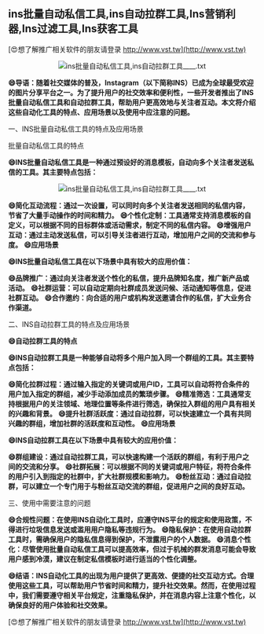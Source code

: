 ## **ins批量自动私信工具,ins自动拉群工具,Ins营销利器,Ins过滤工具,Ins获客工具**

[😍想了解推广相关软件的朋友请登录 http://www.vst.tw](http://www.vst.tw)

 <center><img src="https://vst.tw/MP4/tuiguang/png/5.png" alt="ins批量自动私信工具,ins自动拉群工具____.txt"></center>

**😄导语：随着社交媒体的普及，Instagram（以下简称INS）已成为全球最受欢迎的图片分享平台之一。为了提升用户的社交效率和便利性，一些开发者推出了INS批量自动私信工具和自动拉群工具，帮助用户更高效地与关注者互动。本文将介绍这些自动化工具的特点、应用场景以及使用中应注意的问题。**

一、INS批量自动私信工具的特点及应用场景

批量自动私信工具的特点

**😄INS批量自动私信工具是一种通过预设好的消息模板，自动向多个关注者发送私信的工具。其主要特点包括：**

 <center><img src="https://vst.tw/MP4/tuiguang/png/5.png" alt="ins批量自动私信工具,ins自动拉群工具____.txt"></center>

**😄简化互动流程：通过一次设置，可以同时向多个关注者发送相同的私信内容，节省了大量手动操作的时间和精力。**
**😄个性化定制：工具通常支持消息模板的自定义，可以根据不同的目标群体或活动需求，制定不同的私信内容。**
**😄增强用户互动：通过主动发送私信，可以引导关注者进行互动，增加用户之间的交流和参与度。**
**😄应用场景**

**😄INS批量自动私信工具在以下场景中具有较大的应用价值：**

**😄品牌推广：通过向关注者发送个性化的私信，提升品牌知名度，推广新产品或活动。**
**😄社群运营：可以自动定期向社群成员发送问候、活动通知等信息，促进社群互动。**
**😄合作邀约：向合适的用户或机构发送邀请合作的私信，扩大业务合作渠道。**

二、INS自动拉群工具的特点及应用场景

**😄自动拉群工具的特点**

**😄INS自动拉群工具是一种能够自动将多个用户加入同一个群组的工具。其主要特点包括：**

**😄简化拉群过程：通过输入指定的关键词或用户ID，工具可以自动将符合条件的用户加入指定的群组，减少手动添加成员的繁琐步骤。**
**😄精准筛选：工具通常支持根据用户的关注领域、地理位置等条件进行筛选，确保拉入群组的用户具有相关的兴趣和背景。**
**😄提升社群活跃度：通过自动拉群，可以快速建立一个具有共同兴趣的群组，增加社群的活跃度和互动性。**
**😄应用场景**

**😄INS自动拉群工具在以下场景中具有较大的应用价值：**

**😄群组建设：通过自动拉群工具，可以快速构建一个活跃的群组，有利于用户之间的交流和分享。**
**😄社群拓展：可以根据不同的关键词或用户特征，将符合条件的用户引入到指定的社群中，扩大社群规模和影响力。**
**😄粉丝互动：通过自动拉群，可以建立一个专门用于与粉丝互动交流的群组，促进用户之间的良好互动。**

三、使用中需要注意的问题

**😄合规性问题：在使用INS自动化工具时，应遵守INS平台的规定和使用政策，不得进行垃圾信息发送或滥用用户隐私等违规行为。**
**😄隐私保护：在使用自动拉群工具时，需确保用户的隐私信息得到保护，不泄露用户的个人数据。**
**😄消息个性化：尽管使用批量自动私信工具可以提高效率，但过于机械的群发消息可能会导致用户感到冷漠，建议在制定私信模板时进行适当的个性化调整。**

**😄结语：INS自动化工具的出现为用户提供了更高效、便捷的社交互动方式。合理使用这些工具，可以帮助用户节省时间和精力，提升社交效果。然而，在使用过程中，我们需要遵守相关平台规定，注重隐私保护，并在消息内容上注意个性化，以确保良好的用户体验和社交效果。**

[😍想了解推广相关软件的朋友请登录 http://www.vst.tw](http://www.vst.tw)



